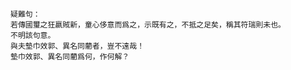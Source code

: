     疑難句：
    若傳國璽之狂嬴賊新，童心侈意而爲之，示既有之，不抵之足矣，稱其符瑞則未也。
    不明該句意。
    與夫墊巾效郭、異名同藺者，豈不遠哉！
    墊巾效郭、異名同藺爲何，作何解？
